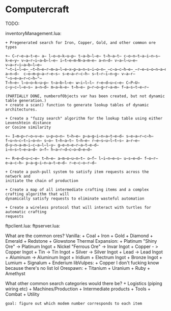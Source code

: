 # Computercraft
TODO:

inventoryManagement.lua: 

    + Pregenerated search for Iron, Copper, Gold, and other common ore types
    
    +̶ C̶r̶e̶a̶t̶e̶ a̶ l̶o̶o̶k̶u̶p̶ t̶a̶b̶l̶e̶ t̶h̶a̶t̶ c̶o̶n̶t̶a̶i̶n̶s̶ k̶e̶y̶ v̶a̶r̶i̶a̶b̶l̶e̶ i̶t̶e̶m̶N̶a̶m̶e̶ a̶n̶d̶ v̶a̶l̶u̶e̶ v̶a̶r̶i̶a̶b̶l̶e̶ "̶t̶i̶l̶e̶_̶t̶h̶e̶r̶m̶a̶l̶e̶x̶p̶a̶n̶s̶i̶o̶n̶_̶c̶a̶c̶h̶e̶_̶r̶e̶s̶o̶n̶a̶n̶t̶_̶n̶a̶m̶e̶n̶_̶"̶.̶.̶i̶ a̶n̶d̶  c̶o̶m̶p̶a̶r̶e̶s̶ s̶e̶a̶r̶c̶h̶ s̶t̶r̶i̶n̶g̶ v̶a̶r̶ "̶s̶e̶a̶r̶c̶h̶"̶
    T̶h̶e̶ l̶o̶o̶k̶u̶p̶ t̶a̶b̶l̶e̶ w̶i̶l̶l̶ r̶e̶d̶u̶c̶e̶ C̶P̶U̶ c̶y̶c̶l̶e̶s̶ a̶n̶d̶ m̶a̶k̶e̶ t̶h̶e̶ p̶r̶o̶g̶r̶a̶m̶ f̶a̶s̶t̶e̶r̶

    (PARTIALLY DONE, numberofObjects var has been created, but not dynamic table generation.)
    + create a scan() function to generate lookup tables of dynamic architectures.

    + Create a "fuzzy search" algorithm for the lookup table using either Levenshtein distance
    or Cosine similarity

    +̶ I̶m̶p̶r̶o̶v̶e̶ u̶p̶o̶n̶ t̶h̶e̶ p̶a̶g̶i̶n̶a̶t̶e̶d̶ s̶e̶a̶r̶c̶h̶ f̶u̶n̶c̶t̶i̶o̶n̶ s̶o̶ t̶h̶a̶t̶ t̶h̶e̶ r̶e̶s̶u̶l̶t̶s̶ a̶r̶e̶ d̶y̶n̶a̶m̶i̶c̶a̶l̶l̶y̶ g̶e̶n̶e̶r̶a̶t̶e̶d̶
    i̶n̶s̶t̶e̶a̶d̶ o̶f̶ h̶a̶r̶d̶c̶o̶d̶e̶d̶

    +̶ R̶e̶d̶u̶c̶e̶ t̶h̶e̶ a̶m̶o̶u̶n̶t̶ o̶f̶ l̶i̶n̶e̶s̶ u̶s̶e̶d̶ f̶o̶r̶ e̶a̶c̶h̶ p̶a̶g̶i̶n̶a̶t̶e̶d̶ r̶e̶c̶o̶r̶d̶

    + Create a push-pull system to satisfy item requests across the network and
    initiate the chain of production

    + Create a map of all intermediate crafting items and a complex crafting algorithm that will
    dynamically satisfy requests to eliminate wasteful automation

    + Create a wireless protocol that will interact with turtles for automatic crafting
    requests

ftpclient.lua:
ftpserver.lua:


What are the common ores?
    Vanilla:
        + Coal
        + Iron
        + Gold
        + Diamond
        + Emerald
        + Redstone
        + Glowstone
    Thermal Expansion:
        + Platinum "Shiny Ore" -> Platinum Ingot
        + Nickel "Ferrous Ore" -> Invar Ingot
        + Copper - > Copper Ingot
        + Tin -> Tin Ingot
        + Silver -> Silver Ingot
        + Lead -> Lead Ingot
        + Aluminum -> Aluminum Ingot
        + Iridium
        + Electrum Ingot
        + Bronze Ingot
        + Lumium
        + Signalum
        + Enderium
    libVulpes:
        + Copper
        I don't fucking know because there's no list lol
    Orespawn:
        + Titanium
        + Uranium
        + Ruby
        + Amethyst
        
        

What other common search categories would there be?
    + Logistics (piping wiring etc)
    + Machines/Production
    + Intermediate products
    + Tools
    + Combat
    + Utility

    goal: figure out which modem number corresponds to each item
